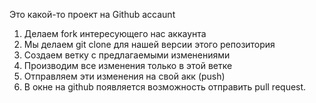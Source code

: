 Это какой-то проект на Github accaunt

1. Делаем fork интересующего нас аккаунта
2. Мы делаем git clone для нашей версии этого репозитория
3. Создаем ветку с предлагаемыми изменениями 
4. Производим все изменения только в этой ветке
5. Отправляем эти изменения на свой акк (push)
6. В окне на github появляется возможность отправить pull request.

